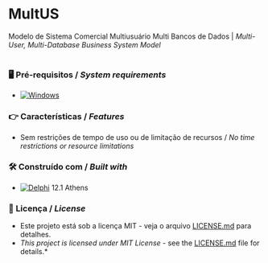 # MultUS


Modelo de Sistema Comercial Multiusuário Multi Bancos de Dados | *Multi-User, Multi-Database Business System Model*
<br/>
<br/>
### 🖥️ Pré-requisitos / *System requirements*
*  [![Windows](https://img.shields.io/badge/Windows-0078D6?style=for-the-badge&logo=windows&logoColor=white)](https://www.microsoft.com/windows/)


### 👉 Características / *Features*
* Sem restrições de tempo de uso ou de limitação de recursos / *No time restrictions or resource limitations*


### 🛠️ Construído com / *Built with*
* [![Delphi](https://img.shields.io/badge/-Delphi-E62431?logo=delphi&logoColor=white&style=plastic)](https://www.embarcadero.com/products/delphi) 12.1 Athens


### 📄 Licença / *License*
* Este projeto está sob a licença MIT - veja o arquivo [LICENSE.md](https://github.com/laertemjr/MultUS/blob/main/LICENSE.md) para detalhes.
* *This project is licensed under MIT License* - see the [LICENSE.md](https://github.com/laertemjr/MultUS/blob/main/LICENSE.md) file for details.*
